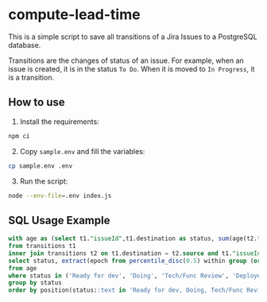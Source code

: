 # compute-lead-time

This is a simple script to save all transitions of a Jira Issues to a PostgreSQL database.

Transitions are the changes of status of an issue.
For example, when an issue is created, it is in the status `To Do`. When it is moved to `In Progress`, it is a transition.

## How to use

1. Install the requirements:

```bash
npm ci
```

2. Copy `sample.env` and fill the variables:

```bash
cp sample.env .env
```

3. Run the script:

```bash
node --env-file=.env index.js
```

## SQL Usage Example

```sql
with age as (select t1."issueId",t1.destination as status, sum(age(t2.timestamp, t1.timestamp)) as duration
from transitions t1
inner join transitions t2 on t1.destination = t2.source and t1."issueId" = t2."issueId" group by t1."issueId", status)
select status, extract(epoch from percentile_disc(0.5) within group (order by duration)) / 86400 AS age_in_days
from age
where status in ('Ready for dev', 'Doing', 'Tech/Func Review', 'Deployed on Integration', 'Deployed on Recette') and extract(epoch from duration) > 0
group by status
order by position(status::text in 'Ready for dev, Doing, Tech/Func Review, Deployed on Integration, Deployed on Recette');
```
